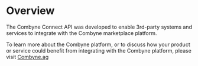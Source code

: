 # Overview #

The Combyne Connect API was developed to enable 3rd-party systems and services to integrate with the Combyne
marketplace platform.

To learn more about the Combyne platform, or to discuss how your product or service could benefit from integrating with
the Combyne platform, please visit <a href="https://combyne.ag">Combyne.ag</a>

